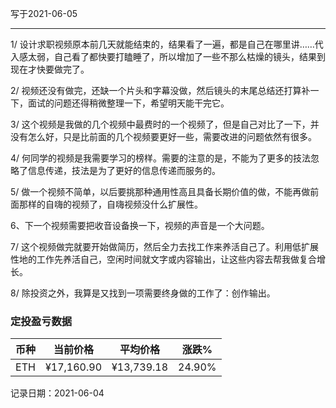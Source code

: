 写于2021-06-05

-----

1/ 设计求职视频原本前几天就能结束的，结果看了一遍，都是自己在哪里讲……代入感太弱，自己看了都快要打瞌睡了，所以增加了一些不那么枯燥的镜头，结果到现在才快要做完了。

2/ 视频还没有做完，还缺一个片头和字幕没做，然后镜头的末尾总结还打算补一下，面试的问题还得稍微整理一下，希望明天能干完它。

3/ 这个视频是我做的几个视频中最费时的一个视频了，但是自己对比了一下，并没有怎么好，只是比前面的几个视频要更好一些，需要改进的问题依然有很多。

4/ 何同学的视频是我需要学习的榜样。需要的注意的是，不能为了更多的技法忽略了信息传递，技法是为了更好的信息传递而服务的。

5/ 做一个视频不简单，以后要挑那种通用性高且具备长期价值的做，不能再做前面那样的自嗨的视频了，自嗨视频没什么扩展性。

6、下一个视频需要把收音设备换一下，视频的声音是一个大问题。

7/ 这个视频做完就要开始做简历，然后全力去找工作来养活自己了。利用低扩展性地的工作先养活自己，空闲时间就文字或内容输出，让这些内容去帮我做复合增长。

8/ 除投资之外，我算是又找到一项需要终身做的工作了：创作输出。

### 定投盈亏数据
| 币种 | 当前价格 | 平均价格 |  涨跌%  |  
| :--: | :----------: | :----------: | :-----: |
| ETH  |  ¥17,160.90 |  ¥13,739.18  | 24.90% |

记录日期：2021-06-04
